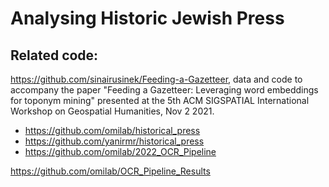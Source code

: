 # Analysing Historic Jewish Press


## Related code:

https://github.com/sinairusinek/Feeding-a-Gazetteer, data and code to accompany the paper "Feeding a Gazetteer: Leveraging word embeddings for toponym mining" presented at the 5th ACM SIGSPATIAL International Workshop on Geospatial Humanities, Nov 2 2021.


* https://github.com/omilab/historical_press
* https://github.com/yanirmr/historical_press
* https://github.com/omilab/2022_OCR_Pipeline

https://github.com/omilab/OCR_Pipeline_Results
